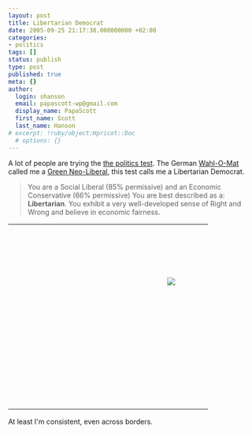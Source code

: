 ```yaml
---
layout: post
title: Libertarian Democrat
date: 2005-09-25 21:17:38.000000000 +02:00
categories:
- politics
tags: []
status: publish
type: post
published: true
meta: {}
author:
  login: shanson
  email: papascott-wp@gmail.com
  display_name: PapaScott
  first_name: Scott
  last_name: Hanson
# excerpt: !ruby/object:Hpricot::Doc
  # options: {}
---
```

<p>A lot of people are trying the <a href="http://www.okcupid.com/politics">the politics test</a>. The German <a href="http://www.wahlomat.de/">Wahl-O-Mat</a> called me a <a href="http://www.papascott.de/archives/2005/08/26/wahl-o-mat/">Green Neo-Liberal</a>, this test calls me a Libertarian Democrat.</p>
<blockquote><p>You are a Social Liberal (85% permissive) and an Economic Conservative (66% permissive) You are best described as a: <b>Libertarian</b>.  You exhibit a very well-developed sense of Right and Wrong and believe in economic fairness.</p></blockquote>
<table id="thetable" name="thetable" background="http://is2.okcupid.com/graphics/politics/chart_political.gif" border="0" cellpadding="0" cellspacing="0" height="375" width="375">
<tbody>
<tr height="106">
<td width="299"></td>
<td width="75"></td>
</tr>
<tr height="268">
<td width="299"></td>
<td align="left" valign="top" width="75"><img src="http://is2.okcupid.com/graphics/politics_you.gif" border="0" /></td>
</tr>
</tbody>
</table>
<p> </p>
<p>At least I'm consistent, even across borders.</p>
